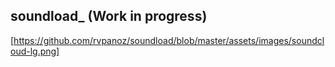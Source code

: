 ## soundload_ (Work in progress)

[https://github.com/rvpanoz/soundload/blob/master/assets/images/soundcloud-lg.png]
